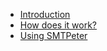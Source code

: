 * [Introduction](copernica-docs:SMTPeter/introduction "Introduction")
* [How does it work?](copernica-docs:SMTPeter/how-it-works "How it works")
* [Using SMTPeter](copernica-docs:SMTPeter/using-smtpeter "Using SMTPeter")
